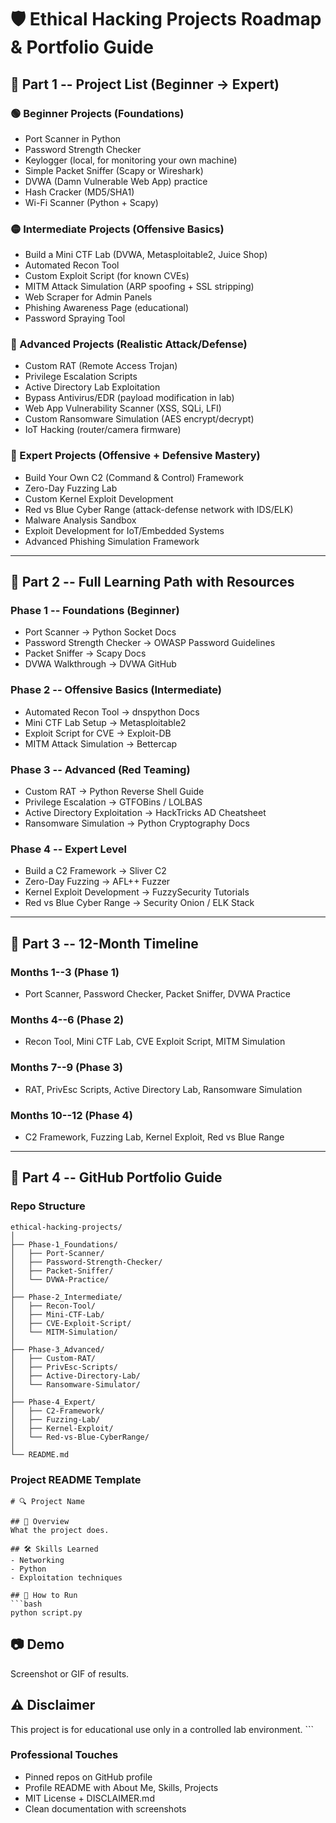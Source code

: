 # 🛡 Ethical Hacking Projects Roadmap & Portfolio Guide

## 📍 Part 1 -- Project List (Beginner → Expert)

### 🟢 Beginner Projects (Foundations)

-   Port Scanner in Python
-   Password Strength Checker
-   Keylogger (local, for monitoring your own machine)
-   Simple Packet Sniffer (Scapy or Wireshark)
-   DVWA (Damn Vulnerable Web App) practice
-   Hash Cracker (MD5/SHA1)
-   Wi-Fi Scanner (Python + Scapy)

### 🟡 Intermediate Projects (Offensive Basics)

-   Build a Mini CTF Lab (DVWA, Metasploitable2, Juice Shop)
-   Automated Recon Tool
-   Custom Exploit Script (for known CVEs)
-   MITM Attack Simulation (ARP spoofing + SSL stripping)
-   Web Scraper for Admin Panels
-   Phishing Awareness Page (educational)
-   Password Spraying Tool

### 🔵 Advanced Projects (Realistic Attack/Defense)

-   Custom RAT (Remote Access Trojan)
-   Privilege Escalation Scripts
-   Active Directory Lab Exploitation
-   Bypass Antivirus/EDR (payload modification in lab)
-   Web App Vulnerability Scanner (XSS, SQLi, LFI)
-   Custom Ransomware Simulation (AES encrypt/decrypt)
-   IoT Hacking (router/camera firmware)

### 🔴 Expert Projects (Offensive + Defensive Mastery)

-   Build Your Own C2 (Command & Control) Framework
-   Zero-Day Fuzzing Lab
-   Custom Kernel Exploit Development
-   Red vs Blue Cyber Range (attack-defense network with IDS/ELK)
-   Malware Analysis Sandbox
-   Exploit Development for IoT/Embedded Systems
-   Advanced Phishing Simulation Framework

------------------------------------------------------------------------

## 📍 Part 2 -- Full Learning Path with Resources

### Phase 1 -- Foundations (Beginner)

-   Port Scanner → Python Socket Docs
-   Password Strength Checker → OWASP Password Guidelines
-   Packet Sniffer → Scapy Docs
-   DVWA Walkthrough → DVWA GitHub

### Phase 2 -- Offensive Basics (Intermediate)

-   Automated Recon Tool → dnspython Docs
-   Mini CTF Lab Setup → Metasploitable2
-   Exploit Script for CVE → Exploit-DB
-   MITM Attack Simulation → Bettercap

### Phase 3 -- Advanced (Red Teaming)

-   Custom RAT → Python Reverse Shell Guide
-   Privilege Escalation → GTFOBins / LOLBAS
-   Active Directory Exploitation → HackTricks AD Cheatsheet
-   Ransomware Simulation → Python Cryptography Docs

### Phase 4 -- Expert Level

-   Build a C2 Framework → Sliver C2
-   Zero-Day Fuzzing → AFL++ Fuzzer
-   Kernel Exploit Development → FuzzySecurity Tutorials
-   Red vs Blue Cyber Range → Security Onion / ELK Stack

------------------------------------------------------------------------

## 📍 Part 3 -- 12-Month Timeline

### Months 1--3 (Phase 1)

-   Port Scanner, Password Checker, Packet Sniffer, DVWA Practice

### Months 4--6 (Phase 2)

-   Recon Tool, Mini CTF Lab, CVE Exploit Script, MITM Simulation

### Months 7--9 (Phase 3)

-   RAT, PrivEsc Scripts, Active Directory Lab, Ransomware Simulation

### Months 10--12 (Phase 4)

-   C2 Framework, Fuzzing Lab, Kernel Exploit, Red vs Blue Range

------------------------------------------------------------------------

## 📍 Part 4 -- GitHub Portfolio Guide

### Repo Structure

    ethical-hacking-projects/
    │
    ├── Phase-1_Foundations/
    │   ├── Port-Scanner/
    │   ├── Password-Strength-Checker/
    │   ├── Packet-Sniffer/
    │   └── DVWA-Practice/
    │
    ├── Phase-2_Intermediate/
    │   ├── Recon-Tool/
    │   ├── Mini-CTF-Lab/
    │   ├── CVE-Exploit-Script/
    │   └── MITM-Simulation/
    │
    ├── Phase-3_Advanced/
    │   ├── Custom-RAT/
    │   ├── PrivEsc-Scripts/
    │   ├── Active-Directory-Lab/
    │   └── Ransomware-Simulator/
    │
    ├── Phase-4_Expert/
    │   ├── C2-Framework/
    │   ├── Fuzzing-Lab/
    │   ├── Kernel-Exploit/
    │   └── Red-vs-Blue-CyberRange/
    │
    └── README.md

### Project README Template

    # 🔍 Project Name

    ## 📌 Overview
    What the project does.

    ## 🛠 Skills Learned
    - Networking
    - Python
    - Exploitation techniques

    ## 🚀 How to Run
    ```bash
    python script.py

## 📷 Demo

Screenshot or GIF of results.

## ⚠️ Disclaimer

This project is for educational use only in a controlled lab
environment. \`\`\`

### Professional Touches

-   Pinned repos on GitHub profile
-   Profile README with About Me, Skills, Projects
-   MIT License + DISCLAIMER.md
-   Clean documentation with screenshots
